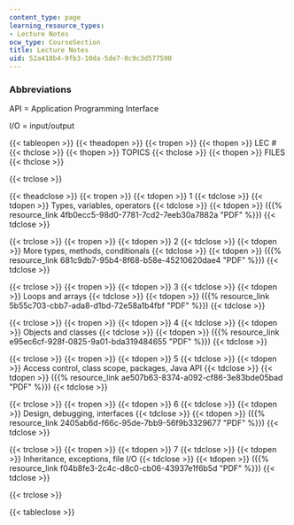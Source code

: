 ```yaml
---
content_type: page
learning_resource_types:
- Lecture Notes
ocw_type: CourseSection
title: Lecture Notes
uid: 52a418b4-9fb3-10da-5de7-0c9c3d577590
---
```


### Abbreviations

API = Application Programming Interface

I/O = input/output

{{< tableopen >}}
{{< theadopen >}}
{{< tropen >}}
{{< thopen >}}
LEC #
{{< thclose >}}
{{< thopen >}}
TOPICS
{{< thclose >}}
{{< thopen >}}
FILES
{{< thclose >}}

{{< trclose >}}

{{< theadclose >}}
{{< tropen >}}
{{< tdopen >}}
1
{{< tdclose >}}
{{< tdopen >}}
Types, variables, operators
{{< tdclose >}}
{{< tdopen >}}
({{% resource_link 4fb0ecc5-98d0-7781-7cd2-7eeb30a7882a "PDF" %}})
{{< tdclose >}}

{{< trclose >}}
{{< tropen >}}
{{< tdopen >}}
2
{{< tdclose >}}
{{< tdopen >}}
More types, methods, conditionals
{{< tdclose >}}
{{< tdopen >}}
({{% resource_link 681c9db7-95b4-8f68-b58e-45210620dae4 "PDF" %}})
{{< tdclose >}}

{{< trclose >}}
{{< tropen >}}
{{< tdopen >}}
3
{{< tdclose >}}
{{< tdopen >}}
Loops and arrays
{{< tdclose >}}
{{< tdopen >}}
({{% resource_link 5b55c703-cbb7-ada8-d1bd-72e58a1b4fbf "PDF" %}})
{{< tdclose >}}

{{< trclose >}}
{{< tropen >}}
{{< tdopen >}}
4
{{< tdclose >}}
{{< tdopen >}}
Objects and classes
{{< tdclose >}}
{{< tdopen >}}
({{% resource_link e95ec6cf-928f-0825-9a01-bda319484655 "PDF" %}})
{{< tdclose >}}

{{< trclose >}}
{{< tropen >}}
{{< tdopen >}}
5
{{< tdclose >}}
{{< tdopen >}}
Access control, class scope, packages, Java API
{{< tdclose >}}
{{< tdopen >}}
({{% resource_link ae507b63-8374-a092-cf86-3e83bde05bad "PDF" %}})
{{< tdclose >}}

{{< trclose >}}
{{< tropen >}}
{{< tdopen >}}
6
{{< tdclose >}}
{{< tdopen >}}
Design, debugging, interfaces
{{< tdclose >}}
{{< tdopen >}}
({{% resource_link 2405ab6d-f66c-95de-7bb9-56f9b3329677 "PDF" %}})
{{< tdclose >}}

{{< trclose >}}
{{< tropen >}}
{{< tdopen >}}
7
{{< tdclose >}}
{{< tdopen >}}
Inheritance, exceptions, file I/O
{{< tdclose >}}
{{< tdopen >}}
({{% resource_link f04b8fe3-2c4c-d8c0-cb06-43937e1f6b5d "PDF" %}})
{{< tdclose >}}

{{< trclose >}}

{{< tableclose >}}